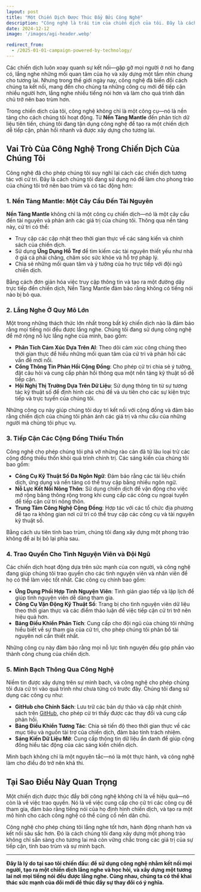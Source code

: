 ```yaml
---
layout: post
title: "Một Chiến Dịch Được Thúc Đẩy Bởi Công Nghệ"
description: "Công nghệ là trái tim của chiến dịch của tôi. Đây là cách mà các công cụ như Nền Tảng Mantle đang giúp chúng tôi kết nối với cử tri, lắng nghe những mối quan tâm của họ và xây dựng một phong trào bao trùm, sẵn sàng cho tương lai."
date: 2024-12-12
image: '/images/agi-header.webp'

redirect_from:
  - /2025-01-01-campaign-powered-by-technology/
---
```


Các chiến dịch luôn xoay quanh sự kết nối—gặp gỡ mọi người ở nơi họ đang có, lắng nghe những mối quan tâm của họ và xây dựng một tầm nhìn chung cho tương lai. Nhưng trong thế giới ngày nay, công nghệ đã biến đổi cách chúng ta kết nối, mang đến cho chúng ta những công cụ mới để tiếp cận nhiều người hơn, lắng nghe nhiều tiếng nói hơn và làm cho quá trình dân chủ trở nên bao trùm hơn.

Trong chiến dịch của tôi, công nghệ không chỉ là một công cụ—nó là nền tảng cho cách chúng tôi hoạt động. Từ **Nền Tảng Mantle** đến phân tích dữ liệu tiên tiến, chúng tôi đang tận dụng công nghệ để tạo ra một chiến dịch dễ tiếp cận, phản hồi nhanh và được xây dựng cho tương lai.

## Vai Trò Của Công Nghệ Trong Chiến Dịch Của Chúng Tôi

Công nghệ đã cho phép chúng tôi suy nghĩ lại cách các chiến dịch tương tác với cử tri. Đây là cách chúng tôi đang sử dụng nó để làm cho phong trào của chúng tôi trở nên bao trùm và có tác động hơn:

### 1. **Nền Tảng Mantle: Một Cây Cầu Đến Tài Nguyên**

**Nền Tảng Mantle** không chỉ là một công cụ chiến dịch—nó là một cây cầu đến tài nguyên và phản ánh các giá trị của chúng tôi. Thông qua nền tảng này, cử tri có thể:

- Truy cập các cập nhật theo thời gian thực về các sáng kiến và chính sách của chiến dịch.  
- Sử dụng **Ứng Dụng Hỗ Trợ** để tìm kiếm các tài nguyên thiết yếu như nhà ở giá cả phải chăng, chăm sóc sức khỏe và hỗ trợ pháp lý.  
- Chia sẻ những mối quan tâm và ý tưởng của họ trực tiếp với đội ngũ chiến dịch.  

Bằng cách đơn giản hóa việc truy cập thông tin và tạo ra một đường dây trực tiếp đến chiến dịch, Nền Tảng Mantle đảm bảo rằng không có tiếng nói nào bị bỏ qua.

### 2. **Lắng Nghe Ở Quy Mô Lớn**

Một trong những thách thức lớn nhất trong bất kỳ chiến dịch nào là đảm bảo rằng mọi tiếng nói đều được lắng nghe. Chúng tôi đang sử dụng công nghệ để mở rộng nỗ lực lắng nghe của mình, bao gồm:

- **Phân Tích Cảm Xúc Dựa Trên AI**: Theo dõi cảm xúc công chúng theo thời gian thực để hiểu những mối quan tâm của cử tri và phản hồi các vấn đề mới nổi.  
- **Cổng Thông Tin Phản Hồi Cộng Đồng**: Cho phép cử tri chia sẻ ý tưởng, đặt câu hỏi và cung cấp phản hồi thông qua một nền tảng kỹ thuật số dễ tiếp cận.  
- **Hội Nghị Thị Trường Dựa Trên Dữ Liệu**: Sử dụng thông tin từ sự tương tác kỹ thuật số để định hình các chủ đề và ưu tiên cho các sự kiện trực tiếp và trực tuyến của chúng tôi.  

Những công cụ này giúp chúng tôi duy trì kết nối với cộng đồng và đảm bảo rằng chiến dịch của chúng tôi phản ánh các giá trị và nhu cầu của những người mà chúng tôi phục vụ.

### 3. **Tiếp Cận Các Cộng Đồng Thiếu Thốn**

Công nghệ cho phép chúng tôi phá vỡ những rào cản đã từ lâu loại trừ các cộng đồng thiếu thốn khỏi quá trình chính trị. Các sáng kiến của chúng tôi bao gồm:

- **Công Cụ Kỹ Thuật Số Đa Ngôn Ngữ**: Đảm bảo rằng các tài liệu chiến dịch, ứng dụng và nền tảng có thể truy cập bằng nhiều ngôn ngữ.  
- **Nỗ Lực Kết Nối Nông Thôn**: Sử dụng chiến dịch để vận động cho việc mở rộng băng thông rộng trong khi cung cấp các công cụ ngoại tuyến để tiếp cận cử tri nông thôn.  
- **Trung Tâm Công Nghệ Cộng Đồng**: Hợp tác với các tổ chức địa phương để tạo ra không gian nơi cử tri có thể truy cập các công cụ và tài nguyên kỹ thuật số.  

Bằng cách ưu tiên tính bao trùm, chúng tôi đang xây dựng một phong trào không để ai bị bỏ lại phía sau.

### 4. **Trao Quyền Cho Tình Nguyện Viên và Đội Ngũ**

Các chiến dịch hoạt động dựa trên sức mạnh của con người, và công nghệ đang giúp chúng tôi trao quyền cho các tình nguyện viên và nhân viên để họ có thể làm việc tốt nhất. Các công cụ chính bao gồm:

- **Ứng Dụng Phối Hợp Tình Nguyện Viên**: Tinh giản giao tiếp và lập lịch để giúp tình nguyện viên dễ dàng tham gia.  
- **Công Cụ Vận Động Kỹ Thuật Số**: Trang bị cho tình nguyện viên dữ liệu theo thời gian thực và các điểm thảo luận để việc tiếp cận cử tri trở nên hiệu quả hơn.  
- **Bảng Điều Khiển Phân Tích**: Cung cấp cho đội ngũ của chúng tôi những hiểu biết về sự tham gia của cử tri, cho phép chúng tôi phân bổ tài nguyên nơi cần thiết nhất.  

Những công cụ này đảm bảo rằng mọi nỗ lực tình nguyện đều góp phần vào thành công chung của chiến dịch.

### 5. **Minh Bạch Thông Qua Công Nghệ**

Niềm tin được xây dựng trên sự minh bạch, và công nghệ cho phép chúng tôi đưa cử tri vào quá trình như chưa từng có trước đây. Chúng tôi đang sử dụng các công cụ như:

- **GitHub cho Chính Sách**: Lưu trữ các bản dự thảo và cập nhật chính sách trên [GitHub](https://github.com/CastroForGeorgia), cho phép cử tri thấy được các thay đổi và cung cấp phản hồi.  
- **Bảng Điều Khiển Tương Tác**: Chia sẻ tiến độ theo thời gian thực về các mục tiêu và nguồn tài trợ của chiến dịch, đảm bảo tính trách nhiệm.  
- **Sáng Kiến Dữ Liệu Mở**: Cung cấp thông tin dữ liệu ẩn danh để giúp cộng đồng hiểu tác động của các sáng kiến chiến dịch.  

Minh bạch không chỉ là một nguyên tắc—nó là một thực hành, và công nghệ làm cho điều đó trở nên khả thi.

## Tại Sao Điều Này Quan Trọng

Một chiến dịch được thúc đẩy bởi công nghệ không chỉ là về hiệu quả—nó còn là về việc trao quyền. Nó là về việc cung cấp cho cử tri các công cụ để tham gia, đảm bảo rằng tiếng nói của họ định hình chiến dịch, và tạo ra một mô hình cho cách công nghệ có thể củng cố nền dân chủ.

Công nghệ cho phép chúng tôi lắng nghe tốt hơn, hành động nhanh hơn và kết nối sâu sắc hơn. Đó là cách chúng tôi đang xây dựng một phong trào không chỉ sẵn sàng cho tương lai mà còn vững chắc trong các giá trị của sự tiếp cận, tính bao trùm và sự minh bạch.

---

**Đây là lý do tại sao tôi chiến đấu: để sử dụng công nghệ nhằm kết nối mọi người, tạo ra một chiến dịch lắng nghe và học hỏi, và xây dựng một tương lai nơi mọi tiếng nói đều được lắng nghe. Cùng nhau, chúng ta có thể khai thác sức mạnh của đổi mới để thúc đẩy sự thay đổi có ý nghĩa.**